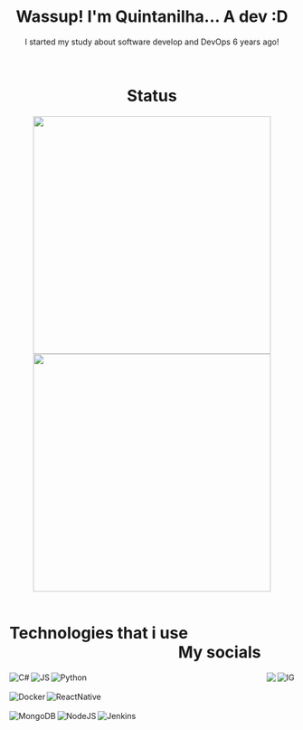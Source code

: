 <div align="center">
  <h1>Wassup! I'm Quintanilha... A dev :D</h1>
  <p>I started my study about software develop and DevOps 6 years ago!</p><br>
</div>

<div align="center">
  <h1>Status</h1>

  <img id="status" width="420em" border-color="#00000" src="https://github-readme-stats.vercel.app/api?username=QuintanilhaDev&show_icons=true&theme=nord&include_all_commits=true&count_private=true"/>
  <img width="420em" src="https://github-readme-stats.vercel.app/api/top-langs/?username=QuintanilhaDev&layout=compact&langs_count=7&theme=nord"/>
  
</div>
<div align="left"><br>
  <h1>Technologies that i use‎ ‎ ‎ ‎ ‎ ‎ ‎ ‎ ‎ ‎ ‎ ‎ ‎ ‎ ‎ ‎ ‎ ‎ ‎ ‎ ‎ ‎ ‎ ‎ ‎ ‎ ‎ ‎ ‎ ‎ ‎ ‎ ‎ ‎ ‎ ‎ ‎ ‎ ‎ ‎ ‎ ‎ ‎ ‎ ‎ ‎ ‎ ‎ ‎ ‎ ‎ ‎ ‎ ‎ ‎ ‎ ‎ ‎ ‎ ‎ ‎ ‎ ‎ ‎ ‎ ‎ ‎ ‎ ‎ ‎ ‎ ‎ ‎ ‎ My socials</h1>
  <img align="left" alt="C#" src="https://img.shields.io/badge/C%23-239120?style=for-the-badge&logo=c-sharp&logoColor=white">
  <a href="https://www.instagram.com/semhmateus/"><img align="right" alt="IG" src="https://img.shields.io/badge/Instagram-E4405F?style=for-the-badge&logo=instagram&logoColor=white"></a>
  <a href="https://www.linkedin.com/in/mateus-quintanilha-45464225b/"><img align="right" alt"LinkedIn" src="https://img.shields.io/badge/LinkedIn-0077B5?style=for-the-badge&logo=linkedin&logoColor=white"></a>
  <img align="left" alt="JS" src="https://img.shields.io/badge/JavaScript-F7DF1E?style=for-the-badge&logo=javascript&logoColor=black">
  <img align="left" alt="Python" src="https://img.shields.io/badge/Python-14354C?style=for-the-badge&logo=python&logoColor=white"><br><br>
  <img align="left" alt="Docker" src="https://img.shields.io/badge/Docker-2496ED?style=for-the-badge&logo=docker&logoColor=white">
  <img align="left" alt="ReactNative" src="https://img.shields.io/badge/React_Native-20232A?style=for-the-badge&logo=react&logoColor=61DAFB"><br><br>
  <img align="left" alt="MongoDB" src="https://img.shields.io/badge/MongoDB-4EA94B?style=for-the-badge&logo=mongodb&logoColor=white"> 
  <img align="left" alt="NodeJS" src="https://img.shields.io/badge/Node.js-43853D?style=for-the-badge&logo=node.js&logoColor=white">
  <img align="left" alt="Jenkins" src="https://img.shields.io/badge/Jenkins-D33833?style=for-the-badge&logo=jenkins&logoColor=white">
</div>

<div 

